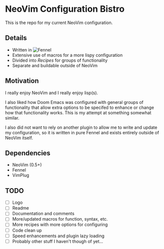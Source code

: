 # NeoVim Configuration Bistro

This is the repo for my current NeoVim configuration.

## Details

- Written in ![Fennel](https://fennel-lang.org/)
- Extensive use of macros for a more lispy configuration
- Divided into _Recipes_ for groups of functionality
- Separate and buildable outside of NeoVim

## Motivation

I really enjoy NeoVim and I really enjoy lisp(s).

I also liked how Doom Emacs was configured with general groups of functionality that allow extra options to be specifed to enhance or change how that functionality works. This is my attempt at something somewhat similar.

I also did not want to rely on another plugin to allow me to write and update my configuration, so it is written in pure Fennel and exists entirely outside of NeoVim itself.

## Dependencies

- NeoVim (0.5+)
- Fennel
- VimPlug

## TODO

- [ ] Logo
- [ ] Readme
- [ ] Documentation and comments
- [ ] More/updated macros for function, syntax, etc.
- [ ] More recipes with more options for configuring
- [ ] Code clean up
- [ ] Speed enhancements and plugin lazy loading
- [ ] Probably other stuff I haven't though of yet...
